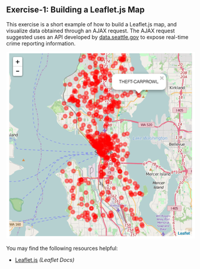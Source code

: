 ## Exercise-1: Building a Leaflet.js Map

This exercise is a short example of how to build a Leaflet.js map, and visualize data obtained through an AJAX request. The AJAX request suggested uses an API developed by [data.seattle.gov](https://data.seattle.gov/) to expose real-time crime reporting information.

![screenshot of leaflet map](imgs/complete.png)

You may find the following resources helpful:

- [Leaflet.js](http://leafletjs.com/) _(Leaflet Docs)_
